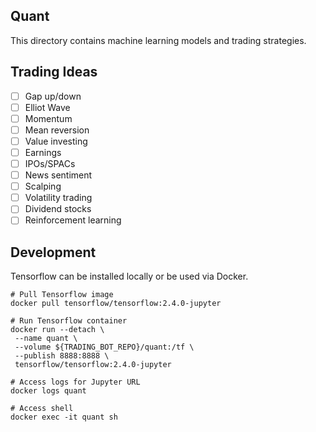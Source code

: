 ## Quant

This directory contains machine learning models and trading strategies.

## Trading Ideas

- [ ] Gap up/down
- [ ] Elliot Wave
- [ ] Momentum
- [ ] Mean reversion
- [ ] Value investing
- [ ] Earnings
- [ ] IPOs/SPACs
- [ ] News sentiment
- [ ] Scalping
- [ ] Volatility trading
- [ ] Dividend stocks
- [ ] Reinforcement learning

## Development

Tensorflow can be installed locally or be used via Docker.

```shell
# Pull Tensorflow image
docker pull tensorflow/tensorflow:2.4.0-jupyter

# Run Tensorflow container
docker run --detach \
 --name quant \
 --volume ${TRADING_BOT_REPO}/quant:/tf \
 --publish 8888:8888 \
 tensorflow/tensorflow:2.4.0-jupyter

# Access logs for Jupyter URL
docker logs quant

# Access shell
docker exec -it quant sh
```
